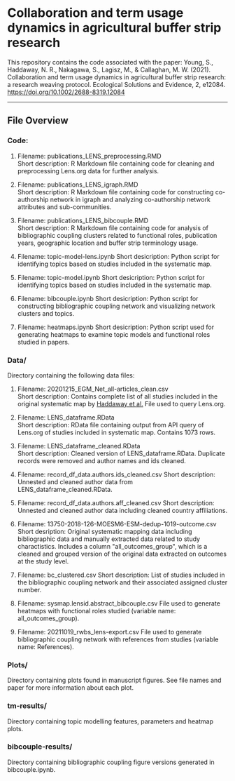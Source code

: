 # Collaboration and term usage dynamics in agricultural buffer strip research
This repository contains the code associated with the paper:
Young, S., Haddaway, N. R., Nakagawa, S., Lagisz, M., & Callaghan, M. W. (2021). Collaboration and term usage dynamics in agricultural buffer strip research: a research weaving protocol. Ecological Solutions and Evidence, 2, e12084. https://doi.org/10.1002/2688-8319.12084 

---------------------
File Overview
---------------------
### Code:
1. Filename: publications_LENS_preprocessing.RMD   
Short description: R Markdown file containing code for cleaning and preprocessing Lens.org data for further analysis.        
        
2. Filename: publications_LENS_igraph.RMD       
Short description: R Markdown file containing code for constructing co-authorship network in igraph and analyzing co-authorship network attributes and sub-communities.

3. Filename: publications_LENS_bibcouple.RMD     
Short description: R Markdown file containing code for analysis of bibliographic coupling clusters related to functional roles, publication years, geographic location and buffer strip terminology usage.

4. Filename: topic-model-lens.ipynb
Short desicription: Python script for identifying topics based on studies included in the systematic map.

5. Filename: topic-model.ipynb
Short desicription: Python script for identifying topics based on studies included in the systematic map.

6. Filename: bibcouple.ipynb
Short desicription: Python script for constructing bibliographic coupling network and visualizing network clusters and topics.

7. Filename: heatmaps.ipynb
Short desicription: Python script used for generating heatmaps to examine topic models and functional roles studied in papers.


### Data/
Directory containing the following data files:
1. Filename: 20201215_EGM_Net_all-articles_clean.csv       
Short description: Contains complete list of all studies included in the original systematic map by [Haddaway et al.](https://doi.org/10.1186/s13750-016-0067-6) File used to query Lens.org.        
        
2. Filename: LENS_dataframe.RData       
Short description: RData file containing output from API query of Lens.org of studies included in systematic map. Contains 1073 rows.       
        
3. Filename: LENS_dataframe_cleaned.RData        
Short description: Cleaned version of LENS_dataframe.RData. Duplicate records were removed and author names and ids cleaned.

4. Filename: record_df_data.authors.ids_cleaned.csv
Short description: Unnested and cleaned author data from LENS_dataframe_cleaned.RData.

5. Filename: record_df_data.authors.aff_cleaned.csv
Short description: Unnested and cleaned author data including cleaned country affiliations.

6. Filename: 13750-2018-126-MOESM6-ESM-dedup-1019-outcome.csv
Short desription: Original systematic mapping data including bibliographic data and manually extracted data related to study charactistics. Includes a column "all_outcomes_group", which is a cleaned and grouped version of the original data extracted on outcomes at the study level.

7. Filename: bc_clustered.csv
Short description: List of studies included in the bibliographic coupling network and their associated assigned cluster number.

8. Filename: sysmap.lensid.abstract_bibcouple.csv
File used to generate heatmaps with functional roles studied (variable name: all_outcomes_group).

9. Filename: 20211019_rwbs_lens-export.csv
File used to generate bibliographic coupling network with references from studies (variable name: References).

### Plots/
Directory containing plots found in manuscript figures. See file names and paper for more information about each plot.

### tm-results/
Directory containing topic modelling features, parameters and heatmap plots.

### bibcouple-results/
Directory containing bibliographic coupling figure versions generated in bibcouple.ipynb. 




